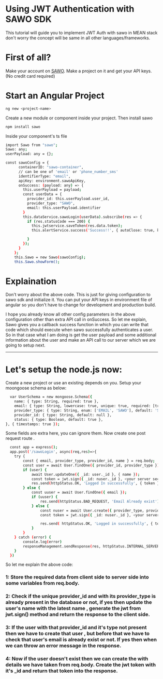 # Using JWT Authentication with SAWO SDK

This tutorial will guide you to implement JWT Auth with sawo in MEAN stack don't worry the concept will be same in all other languages/frameworks.

# First of all?

Make your account on [SAWO](https://sawolabs.com). Make a project on it and get your API keys. (No credit card required)

# Start an Angular Project

```sh
ng new <project-name>
```
Create a new module or component inside your project.
Then install sawo

```sh
npm install sawo
```
Inside your component's ts file

```sh
import Sawo from "sawo";
Sawo: any;
userPayload: any = {};
```
```sh
const sawoConfig = {
      containerID: "sawo-container",
      // can be one of 'email' or 'phone_number_sms'
      identifierType: "email",
      apiKey: environment.sawoApiKey,
      onSuccess: (payload: any) => {
        this.userPayload = payload;
        const userData = {
          provider_id: this.userPayload.user_id,
          provider_type: "SAWO",
          email: this.userPayload.identifier
        }
        this.dataService.sawoLogin(userData).subscribe(res => {
          if (res.statusCode === 200) {
            this.jwtservice.saveToken(res.data.token);
            this.alertService.success('Success!!', { autoClose: true, keepAfterRouteChange: false })

          }
        });
      }
    };
    this.Sawo = new Sawo(sawoConfig);
    this.Sawo.showForm();
```
# Explaination

Don't worry about the above code. This is just for giving configuration to sawo sdk and initialize it.
You can put your API keys in environment file of angular so you don't have to change for development and production build.

I hope you already know all other config parameters in the above configuration other than extra API call in onSuccess.
So let me explain, Sawo gives you a callback success function in which you can write that code which should execute when sawo successfully authenticates a user. So in that case what I am doing is get the user payload and some additional information about the user and make an API call to our server which we are going to setup next.



---------------------------------------

# Let's setup the node.js now:

Create a new project or use an existing depends on you.
Setup your moongoose schema as below:

```sh
  var UserSchema = new mongoose.Schema({
    name: { type: String, required: true },
    email: { type: String, lowercase: true, unique: true, required: [true, "Email is required!"], index: true },
    provider_type: { type: String, enum: ['EMAIL', 'SAWO'], default: 'SAWO' },
    provider_id: { type: String, default: null },
    status: { type: Boolean, default: true },
}, { timestamps: true });
```
Some fields are extra here, you can ignore them. Now create one post request route .

```sh
  const app = express();
  app.post('/sawoLogin', async(req,res)=>{
    try {
        const { email, provider_type, provider_id, name } = req.body;
        const user = await User.findOne({ provider_id, provider_type });
        if (user) {
            await User.updateOne({ _id: user._id }, { name });
            const token = jwt.sign({ _id: nuser._id }, <your server secret key here>);
            res.send(httpStatus.OK, 'Logged In successfully', { token })
        } else {
            const uuser = await User.findOne({ email });
            if (uuser) {
                res.send(httpStatus.BAD_REQUEST, 'Email Already exist');
            } else {
                const nuser = await User.create({ provider_type, provider_id, email, name });
                const token = jwt.sign({ _id: nuser._id }, <your server secret key here>);

                res.send( httpStatus.OK, 'Logged in successfully', { token: token, user_data: { name, email } })
            }
        }
    } catch (error) {
        console.log(error)
        responseManagement.sendResponse(res, httpStatus.INTERNAL_SERVER_ERROR, global.internal_server_error);
    }
  })
```

So let me explain the above code:

### 1: Store the required data from client side to server side into some variables from req.body.

### 2: Check if the unique provider_id and with its provider_type is already present in the database or not, if yes then update the user's name with the latest name , generate the jwt from jwt.sign() method and return the response to the client side.

### 3: If the user with that provider_id and it's type not present then we have to create that user , but before that we have to check that user's email is already exist or not. If yes then when we can throw an error message in the response.

### 4: Now if the user doesn't exist then we can create the with details we have taken from req.body. Create the jwt token with it's _id and return that token into the response.

